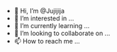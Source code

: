 - 👋 Hi, I’m @Jujijija
- 👀 I’m interested in ...
- 🌱 I’m currently learning ...
- 💞️ I’m looking to collaborate on ...
- 📫 How to reach me ...

<!---
Jujijija/Jujijija is a ✨ special ✨ repository because its `README.md` (this file) appears on your GitHub profile.
You can click the Preview link to take a look at your changes.
--->
